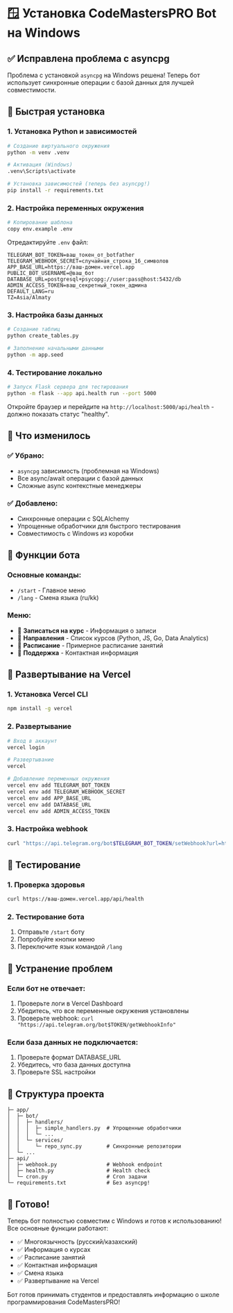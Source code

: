 # 🪟 Установка CodeMastersPRO Bot на Windows

## ✅ Исправлена проблема с asyncpg

Проблема с установкой `asyncpg` на Windows решена! Теперь бот использует синхронные операции с базой данных для лучшей совместимости.

## 🚀 Быстрая установка

### 1. Установка Python и зависимостей

```bash
# Создание виртуального окружения
python -m venv .venv

# Активация (Windows)
.venv\Scripts\activate

# Установка зависимостей (теперь без asyncpg!)
pip install -r requirements.txt
```

### 2. Настройка переменных окружения

```bash
# Копирование шаблона
copy env.example .env
```

Отредактируйте `.env` файл:
```env
TELEGRAM_BOT_TOKEN=ваш_токен_от_botfather
TELEGRAM_WEBHOOK_SECRET=случайная_строка_16_символов
APP_BASE_URL=https://ваш-домен.vercel.app
PUBLIC_BOT_USERNAME=@ваш_бот
DATABASE_URL=postgresql+psycopg://user:pass@host:5432/db
ADMIN_ACCESS_TOKEN=ваш_секретный_токен_админа
DEFAULT_LANG=ru
TZ=Asia/Almaty
```

### 3. Настройка базы данных

```bash
# Создание таблиц
python create_tables.py

# Заполнение начальными данными
python -m app.seed
```

### 4. Тестирование локально

```bash
# Запуск Flask сервера для тестирования
python -m flask --app api.health run --port 5000
```

Откройте браузер и перейдите на `http://localhost:5000/api/health` - должно показать статус "healthy".

## 🔧 Что изменилось

### ✅ Убрано:
- `asyncpg` зависимость (проблемная на Windows)
- Все async/await операции с базой данных
- Сложные async контекстные менеджеры

### ✅ Добавлено:
- Синхронные операции с SQLAlchemy
- Упрощенные обработчики для быстрого тестирования
- Совместимость с Windows из коробки

## 🎯 Функции бота

### Основные команды:
- `/start` - Главное меню
- `/lang` - Смена языка (ru/kk)

### Меню:
- 📝 **Записаться на курс** - Информация о записи
- 🎯 **Направления** - Список курсов (Python, JS, Go, Data Analytics)
- 📅 **Расписание** - Примерное расписание занятий
- 💬 **Поддержка** - Контактная информация

## 🚀 Развертывание на Vercel

### 1. Установка Vercel CLI
```bash
npm install -g vercel
```

### 2. Развертывание
```bash
# Вход в аккаунт
vercel login

# Развертывание
vercel

# Добавление переменных окружения
vercel env add TELEGRAM_BOT_TOKEN
vercel env add TELEGRAM_WEBHOOK_SECRET
vercel env add APP_BASE_URL
vercel env add DATABASE_URL
vercel env add ADMIN_ACCESS_TOKEN
```

### 3. Настройка webhook
```bash
curl "https://api.telegram.org/bot$TELEGRAM_BOT_TOKEN/setWebhook?url=https://ваш-домен.vercel.app/api/webhook&secret_token=$TELEGRAM_WEBHOOK_SECRET"
```

## 🧪 Тестирование

### 1. Проверка здоровья
```bash
curl https://ваш-домен.vercel.app/api/health
```

### 2. Тестирование бота
1. Отправьте `/start` боту
2. Попробуйте кнопки меню
3. Переключите язык командой `/lang`

## 🐛 Устранение проблем

### Если бот не отвечает:
1. Проверьте логи в Vercel Dashboard
2. Убедитесь, что все переменные окружения установлены
3. Проверьте webhook: `curl "https://api.telegram.org/bot$TOKEN/getWebhookInfo"`

### Если база данных не подключается:
1. Проверьте формат DATABASE_URL
2. Убедитесь, что база данных доступна
3. Проверьте SSL настройки

## 📝 Структура проекта

```
├─ app/
│  ├─ bot/
│  │  ├─ handlers/
│  │  │  ├─ simple_handlers.py  # Упрощенные обработчики
│  │  │  └─ ...
│  │  └─ services/
│  │     └─ repo_sync.py        # Синхронные репозитории
│  └─ ...
├─ api/
│  ├─ webhook.py                # Webhook endpoint
│  ├─ health.py                 # Health check
│  └─ cron.py                   # Cron задачи
└─ requirements.txt             # Без asyncpg!
```

## 🎉 Готово!

Теперь бот полностью совместим с Windows и готов к использованию! Все основные функции работают:

- ✅ Многоязычность (русский/казахский)
- ✅ Информация о курсах
- ✅ Расписание занятий
- ✅ Контактная информация
- ✅ Смена языка
- ✅ Развертывание на Vercel

Бот готов принимать студентов и предоставлять информацию о школе программирования CodeMastersPRO!
